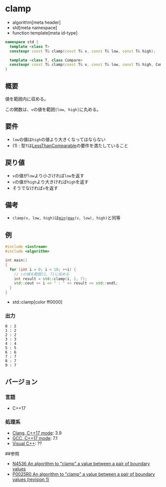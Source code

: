 # clamp
* algorithm[meta header]
* std[meta namespace]
* function template[meta id-type]

```cpp
namespace std {
  template <class T>
  constexpr const T& clamp(const T& v, const T& low, const T& high);

  template <class T, class Compare>
  constexpr const T& clamp(const T& v, const T& low, const T& high, Compare comp);
}
```

## 概要
値を範囲内に収める。

この関数は、`v`の値を範囲`[low, high]`に丸める。


## 要件
- `low`の値は`high`の値より大きくなってはならない
- (1) : 型`T`は[LessThanComparable](/reference/concepts/LessThanComparable.md)の要件を満たしていること


## 戻り値
- `v`の値が`low`より小さければ`low`を返す
- `v`の値が`high`より大きければ`high`を返す
- そうでなければ`v`を返す


## 備考
- `clamp(v, low, high)`は[`min`](min.md)`(`[`max`](max.md)`(v, low), high)`と同等


## 例
```cpp example
#include <iostream>
#include <algorithm>

int main()
{
  for (int i = 0; i < 10; ++i) {
    // iの値を範囲[2, 7]に収める
    int result = std::clamp(i, 2, 7);
    std::cout << i << " : " << result << std::endl;
  }
}
```
* std::clamp[color ff0000]

### 出力
```
0 : 2
1 : 2
2 : 2
3 : 3
4 : 4
5 : 5
6 : 6
7 : 7
8 : 7
9 : 7
```

## バージョン
### 言語
- C++17

### 処理系
- [Clang, C++17 mode](/implementation.md#clang): 3.9
- [GCC, C++17 mode](/implementation.md#gcc): 7.1
- [Visual C++](/implementation.md#visual_cpp): ??


##参照
- [N4536 An algorithm to "clamp" a value between a pair of boundary values](http://www.open-std.org/jtc1/sc22/wg21/docs/papers/2015/n4536.html)
- [P0025R0 An algorithm to "clamp" a value between a pair of boundary values (revision 1)](http://www.open-std.org/jtc1/sc22/wg21/docs/papers/2015/p0025r0.html)

